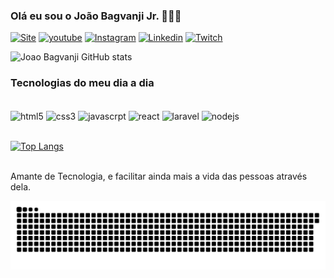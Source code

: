 ### Olá eu sou o João Bagvanji Jr. 🙋🏽‍♂️


[![Site](https://img.shields.io/website-up-down-green-red/http/monip.org.svg)](https://ice-dream.vercel.app/)
[![youtube](https://img.shields.io/badge/YouTube-FF0000?style=for-the-badge&logo=youtube&logoColor=white)](https://www.youtube.com/channel/UCCOKQpNp5ed-r7N44TLmmOw)
[![Instagram](https://img.shields.io/badge/Instagram-E4405F?style=for-the-badge&logo=instagram&logoColor=white)](https://www.instagram.com/jaybagvanji/)
[![Linkedin](https://img.shields.io/badge/LinkedIn-0077B5?style=for-the-badge&logo=linkedin&logoColor=white)](https://www.linkedin.com/in/jo%C3%A3o-bagvanji-j%C3%BAnior-89b3511a0/)
[![Twitch](https://img.shields.io/badge/Twitch-9146FF?style=for-the-badge&logo=twitch&logoColor=white)](https://www.twitch.tv/jay_chainz)

![Joao Bagvanji GitHub stats](https://github-readme-stats.vercel.app/api?username=JoaoBagvanji&show_icons=true&theme=radical)

### Tecnologias do meu dia a dia

<div style="display: inline_block"><br/>
    <img align="center" alt="html5" src="https://img.shields.io/badge/HTML5-E34F26?style=for-the-badge&logo=html5&logoColor=white" />
    <img align="center" alt="css3" src="https://img.shields.io/badge/CSS3-1572B6?style=for-the-badge&logo=css3&logoColor=white" />
    <img align="center" alt="javascrpt" src="https://img.shields.io/badge/JavaScript-F7DF1E?style=for-the-badge&logo=javascript&logoColor=black" />
    <img align="center" alt="react" src="https://img.shields.io/badge/React-20232A?style=for-the-badge&logo=react&logoColor=61DAFB" />
    <img align="center" alt="laravel" src="https://img.shields.io/badge/Laravel-FF2D20?style=for-the-badge&logo=laravel&logoColor=white" />
    <img align="center" alt="nodejs" src="https://img.shields.io/badge/Node.js-43853D?style=for-the-badge&logo=node.js&logoColor=white" />
</div><br/>

[![Top Langs](https://github-readme-stats.vercel.app/api/top-langs/?username=JoaoBagvanji&layout=compact)](https://github.com/anuraghazra/github-readme-stats)

<br/>
Amante de Tecnologia, e facilitar ainda mais a vida das pessoas através dela.
<br/>

![Snake animation](https://github.com/JoaoBagvanji/JoaoBagvanji/blob/output/github-contribution-grid-snake.svg)
